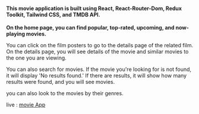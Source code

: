 #### This movie application is built using React, React-Router-Dom, Redux Toolkit, Tailwind CSS, and TMDB API.

**On the home page, you can find popular, top-rated, upcoming, and now-playing movies.**

You can click on the film posters to go to the details page of the related film. On the details page, you will see details of the movie and similar movies to the one you are viewing.

You can also search for movies. If the movie you're looking for is not found, it will display 'No results found.' If there are results, it will show how many results were found, and you will see movies.

you can also look to the movies by their genres.

live : [movie App](https://suayipemresozen-movie-app.netlify.app/)

